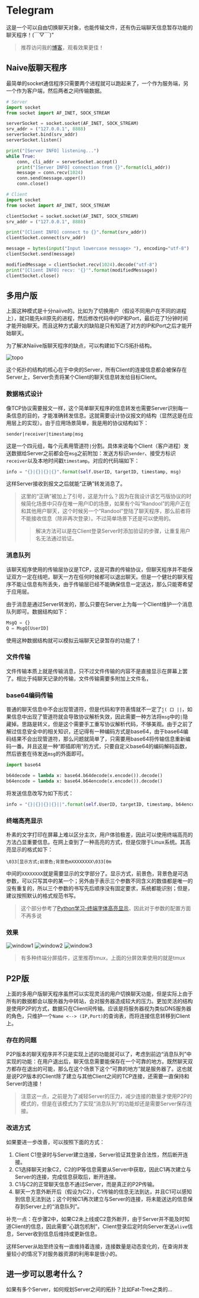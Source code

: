 # Telegram
这是一个可以自由切换聊天对象，也能传输文件，还有伪云端聊天信息暂存功能的聊天程序！(￣▽￣)"

> 推荐访问我的[博客](https://randool.github.io/2019/04/10/%E5%9F%BA%E4%BA%8Esocket%E7%9A%84%E7%AE%80%E5%8D%95%E8%81%8A%E5%A4%A9%E7%A8%8B%E5%BA%8F/)，观看效果更佳！

## Naive版聊天程序

最简单的socket通信程序只需要两个进程就可以跑起来了，一个作为服务端，另一个作为客户端，然后两者之间传输数据。

```Python
# Server
import socket
from socket import AF_INET, SOCK_STREAM

serverSocket = socket.socket(AF_INET, SOCK_STREAM)
srv_addr = ("127.0.0.1", 8888)
serverSocket.bind(srv_addr)
serverSocket.listen()

print("[Server INFO] listening...")
while True:
    conn, cli_addr = serverSocket.accept()
    print("[Server INFO] connection from {}".format(cli_addr))
    message = conn.recv(1024)
    conn.send(message.upper())
    conn.close()
```

```Python
# Client
import socket
from socket import AF_INET, SOCK_STREAM

clientSocket = socket.socket(AF_INET, SOCK_STREAM)
srv_addr = ("127.0.0.1", 8888)

print("[Client INFO] connect to {}".format(srv_addr))
clientSocket.connect(srv_addr)

message = bytes(input("Input lowercase message> "), encoding="utf-8")
clientSocket.send(message)

modifiedMessage = clientSocket.recv(1024).decode("utf-8")
print("[Client INFO] recv: '{}'".format(modifiedMessage))
clientSocket.close()
```

## 多用户版

上面这种模式是十分naiive的。比如为了切换用户（假设不同用户在不同的进程上），就只能先kill原先的进程，然后修改代码中的IP和Port，最后花了1分钟时间才能开始聊天。而且这种方式最大的缺陷是只有知道了对方的IP和Port之后才能开始聊天。

为了解决Naiive版聊天程序的缺点，可以构建如下C/S拓扑结构。

![topo](pic/topo.png)

这个拓扑的结构的核心在于中央的Server，所有Client的连接信息都会被保存在Server上，Server负责将某个Client的聊天信息转发给目标Client。

### 数据格式设计

像TCP协议需要报文一样，这个简单聊天程序的信息转发也需要Server识别每一条信息的目的，才能准确转发信息。这就需要设计协议报文的结构（显然这是在应用层上的实现）。由于应用场景简单，我是用的协议结构如下：

```
sender|receiver|timestamp|msg
```

这是一个四元组，每个元素用管道符`|`分割。具体来说每个Client（客户进程）发送数据给Server之前都会在`msg`之前附加：发送方标识`sender`、接受方标识`receiver`以及本地时间戳`timestamp`。对应的代码端如下：

```Python
info = "{}|{}|{}|{}".format(self.UserID, targetID, timestamp, msg)
```

这样Server接收到报文之后就能“正确”转发消息了。

> 这里的“正确”被加上了引号，这是为什么？因为在我设计该乞丐版协议的时候简化场景中只存在唯一用户ID的场景，如果有个叫“Randool”的用户正在和其他用户聊天，这个时候另一个“Randool”登陆了聊天程序，那么前者将不能接收信息（除非再次登录）。不过简单场景下还是可以使用的。
>> 解决方法可以是在Client登录Server时添加验证的步骤，让重复用户名无法通过验证。

### 消息队列

该聊天程序使用的传输层协议是TCP，这是可靠的传输协议，但聊天程序并不能保证双方一定在线吧，聊天一方在任何时候都可以退出聊天。但是一个健壮的聊天程序不能让信息有所丢失，由于传输层已经不能确保信息一定送达，那么只能寄希望于应用层。

由于消息是通过Server转发的，那么只要在Server上为每一个Client维护一个消息队列即可。数据结构如下：

``` Python
MsgQ = {}
Q = MsgQ[UserID]
```

使用这种数据结构就可以模拟云端聊天记录暂存的功能了！

### 文件传输

文件传输本质上就是传输消息，只不过文件传输的内容不是直接显示在屏幕上罢了。相比于纯聊天记录的传输，文件传输需要多附加上文件名，

### base64编码传输

普通的聊天信息中不会出现管道符，但是代码和字符表情就不一定了`∑( 口 ||`，如果信息中出现了管道符就会导致协议解析失效，因此需要一种方法将`msg`中的`|`隐藏掉。思路是转义，但是这个需要手工重写协议解析代码，不够美观。由于之前了解过信息安全中的相关知识，还记得有一种编码方式是base64，由于base64编码结果不会出现管道符，那么问题就简单了，只需要用base64将传输信息重新编码一番。并且这是一种“即插即用”的方式，只要自定义base64的编码解码函数，然后嵌套在待发送`msg`的外面即可。

```Python
import base64

b64decode = lambda x: base64.b64decode(x.encode()).decode()
b64encode = lambda x: base64.b64encode(x.encode()).decode()
```

将发送信息改写为如下形式：

```Python
info = "{}|{}|{}|{}||".format(self.UserID, targetID, timestamp, b64encode(msg))
```

### 终端高亮显示

朴素的文字打印在屏幕上难以区分主次，用户体验极差，因此可以使用终端高亮的方法凸显重要信息。在网上查到了一种高亮的方式，但是仅限于Linux系统。其高亮显示的格式如下：

`\033[显示方式;前景色;背景色mXXXXXXXX\033[0m`

中间的`XXXXXXXX`就是需要显示的文字部分了。显示方式，前景色，背景色是可选参数，可以只写其中的某一个；另外由于表示三个参数不同含义的数值都是唯一的没有重复的，所以三个参数的书写先后顺序没有固定要求，系统都能识别；但是，建议按照默认的格式规范书写。

> 这个部分参考了[Python学习-终端字体高亮显示](https://www.cnblogs.com/yangshijia/p/8969271.html)，因此对于参数的配置方面不再多说

### 效果

![window1](pic/window1.png)
![window2](pic/window2.png)
![window3](pic/window3.png)

> 有多种终端分屏插件，这里推荐tmux，上面的分屏效果使用的就是tmux

## P2P版

上面的多用户版聊天程序虽然可以实现灵活的用户切换聊天功能，但是实际上由于所有的数据都会以服务器为中转站，会对服务器造成较大的压力。更加灵活的结构是使用P2P的方式，数据只在Client间传输。应该是将服务器视为类似DNS服务器的角色，只维护一个`Name <--> (IP,Port)`的查询表，而将连接信息转移到Client上。

### 存在的问题

P2P版本的聊天程序并不只是实现上述的功能就可以了，考虑到前边“消息队列”中实现的功能：在用户退出后，聊天信息需要能保存在一个可靠的地方。既然聊天双方都存在退出的可能，那么在这个场景下这个“可靠的地方”就是服务器了。这也就是说P2P版本的Client除了建立与其他Client之间的TCP连接，还需要一直保持和Server的连接！

> 注意这一点，之前是为了减轻Server的压力，减少连接的数量才使用P2P的模式的，但是在该模式为了实现“消息队列”的功能却还是需要Server保存连接。

### 改进方式

如果要进一步改善，可以按照下面的方式：

1. Client C1登录时与Server建立连接，Server验证其登录合法性，然后断开连接。
2. C1选择聊天对象C2，C2的IP等信息需要从Server中获取，因此C1再次建立与Server的连接，完成信息获取后，断开连接。
3. C1与C2的正常聊天信息不通过Server，而是真正的P2P传输。
4. 聊天一方意外断开后（假设为C2），C1传输的信息无法到达，并且C1可以感知到信息无法到达；这个时候C1再次建立与Server的连接，将未能送达的信息保存到Server上的“消息队列”。

补充一点：在步骤2中，如果C2未上线或C2意外断开，由于Server并不能及时知道Client的信息，因此需要“心跳包机制”，Client登录后定时向Server发送`alive`信息，Server收到信息后维持或更新信息。

这样Server从始至终没有一直维持着连接，连接数量是动态变化的，在查询并发量较小的情况下对服务器资源的利用率是很小的。

## 进一步可以思考什么？

如果有多个Server，如何规划Server之间的拓扑？比如Fat-Tree之类的...
